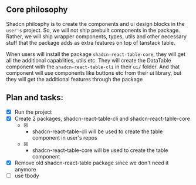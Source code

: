 ## Core philosophy
Shadcn philosphy is to create the components and ui design blocks in the `user's` project. So, we will not ship prebuilt components in the package. Rather, we will ship wrapper components, types, utils and other necessary stuff that the package adds as extra features on top of tanstack table.

When users will install the package `shadcn-react-table-core`, they will get all the additional capablities, utils etc. They will create the DataTable component with the `shadcn-react-table-cli` in their `ui/` folder. And that component will use components like buttons etc from their ui library, but they will get the additional features through the package

## Plan and tasks:
- [x]  Run the project
- [x] Create 2 packages, shadcn-react-table-cli and shadcn-react-table-core
    - [x] - shadcn-react-table-cli will be used to create the table component in user's repos
    - [x] - shadcn-react-table-core will be used to create the table component
- [x] Remove old shadcn-react-table package since we don't need it anymore
- [ ] use tbody